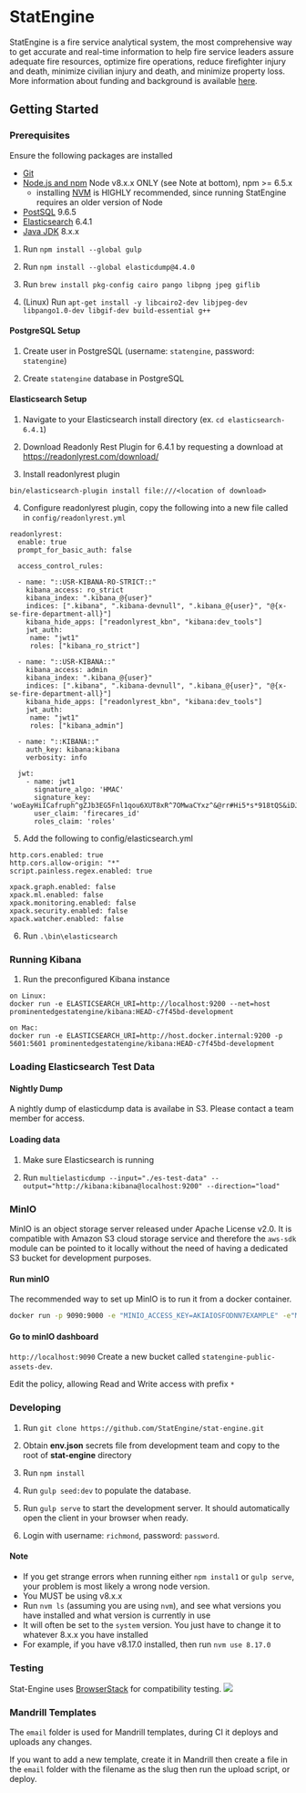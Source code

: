 # StatEngine

StatEngine is a fire service analytical system, the most comprehensive way to get accurate and real-time information to help fire service leaders assure adequate fire resources, optimize fire operations, reduce firefighter injury and death, minimize civilian injury and death, and minimize property loss.  More information about funding and background is available [here](https://www.nist.gov/ctl/pscr/real-time-open-source-data-analytics-and-visualization-platform).

## Getting Started

### Prerequisites

Ensure the following packages are installed
- [Git](https://git-scm.com/downloads)
- [Node.js and npm](https://nodejs.org) Node v8.x.x ONLY (see Note at bottom), npm >= 6.5.x
  - installing [NVM](https://github.com/nvm-sh/nvm) is HIGHLY recommended, since running StatEngine requires an older version of Node
- [PostSQL](https://www.postgresql.org/download/) 9.6.5
- [Elasticsearch](https://www.elastic.co/downloads/past-releases/elasticsearch-6-4-1) 6.4.1
- [Java JDK](https://www.oracle.com/java/technologies/javase/javase-jdk8-downloads.html) 8.x.x


1.  Run `npm install --global gulp`

1.  Run `npm install --global elasticdump@4.4.0`

1.  Run `brew install pkg-config cairo pango libpng jpeg giflib`

1.  (Linux) Run `apt-get install -y libcairo2-dev libjpeg-dev libpango1.0-dev libgif-dev build-essential g++`

#### PostgreSQL Setup

1. Create user in PostgreSQL (username: `statengine`, password: `statengine`)

1. Create `statengine` database in PostgreSQL

#### Elasticsearch Setup

1.  Navigate to your Elasticsearch install directory  (ex. `cd elasticsearch-6.4.1`)

2.  Download Readonly Rest Plugin for 6.4.1 by requesting a download at https://readonlyrest.com/download/

3.  Install readonlyrest plugin
```
bin/elasticsearch-plugin install file:///<location of download>
```

4.  Configure readonlyrest plugin, copy the following into a new file called in ```config/readonlyrest.yml```
```
readonlyrest:
  enable: true
  prompt_for_basic_auth: false

  access_control_rules:

  - name: "::USR-KIBANA-RO-STRICT::"
    kibana_access: ro_strict
    kibana_index: ".kibana_@{user}"
    indices: [".kibana", ".kibana-devnull", ".kibana_@{user}", "@{x-se-fire-department-all}"]
    kibana_hide_apps: ["readonlyrest_kbn", "kibana:dev_tools"]
    jwt_auth:
     name: "jwt1"
     roles: ["kibana_ro_strict"]

  - name: "::USR-KIBANA::"
    kibana_access: admin
    kibana_index: ".kibana_@{user}"
    indices: [".kibana", ".kibana-devnull", ".kibana_@{user}", "@{x-se-fire-department-all}"]
    kibana_hide_apps: ["readonlyrest_kbn", "kibana:dev_tools"]
    jwt_auth:
     name: "jwt1"
     roles: ["kibana_admin"]

  - name: "::KIBANA::"
    auth_key: kibana:kibana
    verbosity: info

  jwt:
    - name: jwt1
      signature_algo: 'HMAC'
      signature_key: 'woEayHiICafruph^gZJb3EG5Fnl1qou6XUT8xR^7OMwaCYxz^&@rr#Hi5*s*918tQS&iDJO&67xy0hP!F@pThb3#Aymx%XPV3x^'
      user_claim: 'firecares_id'
      roles_claim: 'roles'
```
5.  Add the following to config/elasticsearch.yml
```
http.cors.enabled: true
http.cors.allow-origin: "*"
script.painless.regex.enabled: true

xpack.graph.enabled: false
xpack.ml.enabled: false
xpack.monitoring.enabled: false
xpack.security.enabled: false
xpack.watcher.enabled: false
```

6. Run `.\bin\elasticsearch`

### Running Kibana

1.  Run the preconfigured Kibana instance
```
on Linux:
docker run -e ELASTICSEARCH_URI=http://localhost:9200 --net=host prominentedgestatengine/kibana:HEAD-c7f45bd-development

on Mac:
docker run -e ELASTICSEARCH_URI=http://host.docker.internal:9200 -p 5601:5601 prominentedgestatengine/kibana:HEAD-c7f45bd-development
```

### Loading Elasticsearch Test Data

#### Nightly Dump

A nightly dump of elasticdump data is availabe in S3.   Please contact a team member for access.

#### Loading data

1. Make sure Elasticsearch is running

2. Run `multielasticdump --input="./es-test-data" --output="http://kibana:kibana@localhost:9200" --direction="load"`

### MinIO
MinIO is an object storage server released under Apache License v2.0. It is compatible with Amazon S3 cloud storage service and therefore the `aws-sdk` module can be pointed to it locally without the need of having a dedicated S3 bucket for development purposes.

#### Run minIO
The recommended way to set up MinIO is to run it from a docker container.

```bash
docker run -p 9090:9000 -e "MINIO_ACCESS_KEY=AKIAIOSFODNN7EXAMPLE" -e"MINIO_SECRET_KEY=wJalrXUtnFEMI/K7MDENG/bPxRfiCYEXAMPLEKEY" minio/minio server /data
```

#### Go to minIO dashboard
```http://localhost:9090```
Create a new bucket called `statengine-public-assets-dev`.

Edit the policy, allowing Read and Write access with prefix `*`

### Developing

1.  Run `git clone https://github.com/StatEngine/stat-engine.git`

2.  Obtain **env.json** secrets file from development team and copy to the root of **stat-engine** directory

3.  Run `npm install`

4.  Run `gulp seed:dev` to populate the database.

5.  Run `gulp serve` to start the development server. It should automatically open the client in your browser when ready.

6.  Login with username: `richmond`, password: `password`.

#### Note
  - If you get strange errors when running either `npm instal1` or `gulp serve`, your problem is most likely a wrong node version.
  - You MUST be using v8.x.x
  - Run `nvm ls` (assuming you are using `nvm`), and see what versions you have installed and what version is currently in use
  - It will often be set to the `system` version. You just have to change it to whatever 8.x.x you have installed
  - For example, if you have v8.17.0 installed, then run `nvm use 8.17.0`

### Testing
Stat-Engine uses [BrowserStack](https://www.browserstack.com/contact#open-source) for compatibility testing.
![](https://s3.amazonaws.com/statengine-public-assets/Browserstack-logo%402x.png)

### Mandrill Templates

The `email` folder is used for Mandrill templates, during CI it deploys and uploads any changes.

If you want to add a new template, create it in Mandrill then create a file in the `email` folder with the filename as the slug then run the upload script, or deploy.

